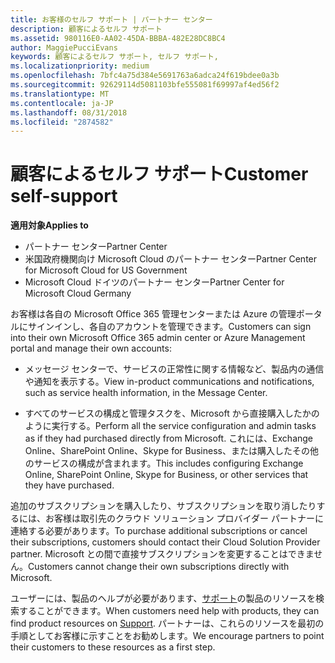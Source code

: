 ```yaml
---
title: お客様のセルフ サポート | パートナー センター
description: 顧客によるセルフ サポート
ms.assetid: 980116E0-AA02-45DA-BBBA-482E28DC8BC4
author: MaggiePucciEvans
keywords: 顧客によるセルフ サポート, セルフ サポート,
ms.localizationpriority: medium
ms.openlocfilehash: 7bfc4a75d384e5691763a6adca24f619bdee0a3b
ms.sourcegitcommit: 92629114d5081103bfe555081f69997af4ed56f2
ms.translationtype: MT
ms.contentlocale: ja-JP
ms.lasthandoff: 08/31/2018
ms.locfileid: "2874582"
---
```

# <a name="customer-self-support"></a><span data-ttu-id="78f9d-104">顧客によるセルフ サポート</span><span class="sxs-lookup"><span data-stu-id="78f9d-104">Customer self-support</span></span>

**<span data-ttu-id="78f9d-105">適用対象</span><span class="sxs-lookup"><span data-stu-id="78f9d-105">Applies to</span></span>**

-  <span data-ttu-id="78f9d-106">パートナー センター</span><span class="sxs-lookup"><span data-stu-id="78f9d-106">Partner Center</span></span>
-  <span data-ttu-id="78f9d-107">米国政府機関向け Microsoft Cloud のパートナー センター</span><span class="sxs-lookup"><span data-stu-id="78f9d-107">Partner Center for Microsoft Cloud for US Government</span></span>
-  <span data-ttu-id="78f9d-108">Microsoft Cloud ドイツのパートナー センター</span><span class="sxs-lookup"><span data-stu-id="78f9d-108">Partner Center for Microsoft Cloud Germany</span></span>

<span data-ttu-id="78f9d-109">お客様は各自の Microsoft Office 365 管理センターまたは Azure の管理ポータルにサインインし、各自のアカウントを管理できます。</span><span class="sxs-lookup"><span data-stu-id="78f9d-109">Customers can sign into their own Microsoft Office 365 admin center or Azure Management portal and manage their own accounts:</span></span>

-   <span data-ttu-id="78f9d-110">メッセージ センターで、サービスの正常性に関する情報など、製品内の通信や通知を表示する。</span><span class="sxs-lookup"><span data-stu-id="78f9d-110">View in-product communications and notifications, such as service health information, in the Message Center.</span></span>

-   <span data-ttu-id="78f9d-111">すべてのサービスの構成と管理タスクを、Microsoft から直接購入したかのように実行する。</span><span class="sxs-lookup"><span data-stu-id="78f9d-111">Perform all the service configuration and admin tasks as if they had purchased directly from Microsoft.</span></span> <span data-ttu-id="78f9d-112">これには、Exchange Online、SharePoint Online、Skype for Business、または購入したその他のサービスの構成が含まれます。</span><span class="sxs-lookup"><span data-stu-id="78f9d-112">This includes configuring Exchange Online, SharePoint Online, Skype for Business, or other services that they have purchased.</span></span>

<span data-ttu-id="78f9d-113">追加のサブスクリプションを購入したり、サブスクリプションを取り消したりするには、お客様は取引先のクラウド ソリューション プロバイダー パートナーに連絡する必要があります。</span><span class="sxs-lookup"><span data-stu-id="78f9d-113">To purchase additional subscriptions or cancel their subscriptions, customers should contact their Cloud Solution Provider partner.</span></span> <span data-ttu-id="78f9d-114">Microsoft との間で直接サブスクリプションを変更することはできません。</span><span class="sxs-lookup"><span data-stu-id="78f9d-114">Customers cannot change their own subscriptions directly with Microsoft.</span></span>

<span data-ttu-id="78f9d-115">ユーザーには、製品のヘルプが必要があります、[サポート](https://partnercenter.microsoft.com/partner/support)の製品のリソースを検索することができます。</span><span class="sxs-lookup"><span data-stu-id="78f9d-115">When customers need help with products, they can find product resources on [Support](https://partnercenter.microsoft.com/partner/support).</span></span> <span data-ttu-id="78f9d-116">パートナーは、これらのリソースを最初の手順としてお客様に示すことをお勧めします。</span><span class="sxs-lookup"><span data-stu-id="78f9d-116">We encourage partners to point their customers to these resources as a first step.</span></span>

 

 



